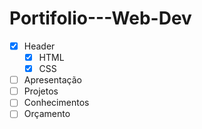 # Portifolio---Web-Dev

- [x] Header
    - [x] HTML
    - [x] CSS
- [ ] Apresentação
- [ ] Projetos
- [ ] Conhecimentos
- [ ] Orçamento
